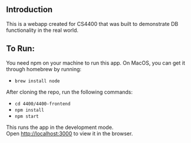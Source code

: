 ## Introduction 
This is a webapp created for CS4400 that was built to demonstrate DB functionality in the real world. 

## To Run:
You need npm on your machine to run this app. On MacOS, you can get it through homebrew by running:
- `brew install node`

After cloning the repo, run the following commands:
- `cd 4400/4400-frontend`
- `npm install`
- `npm start`

This runs the app in the development mode.<br />
Open [http://localhost:3000](http://localhost:3000) to view it in the browser.
